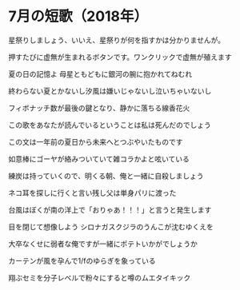 # 7月の短歌（2018年）

星祭りしましょう、いいえ、星祭りが何を指すかは分かりませんが。

押すたびに虚無が生まれるボタンです。ワンクリックで虚無が殖えます

夏の日の記憶よ 母星ともどもに銀河の腕に抱かれてねむれ

終わらない夏とかないし汐風は嫌いじゃないし泣いちゃいないし

フィボナッチ数が最後の鍵となり、静かに落ちる線香花火

この歌をあなたが読んでいるということは私は死んだのでしょう

この文は一年前の夏日から未来へとつぶやいたものです

如意棒にゴーヤが絡みついていて雑コラかよと呟いている

練炭は持っていくので、明くる朝、俺と一緒に自殺しましょう

ネコ耳を探しに行くと言い残し父は単身パリに渡った

台風はぼくが南の洋上で「おりゃあ！！！」と言うと発生します

目を閉じて想像しよう シロナガスクジラのうんこが沈むゆくえを

大卒なくせに弱者な俺ですが一緒にポテトいかがでしょうか

カーテンが風を孕んで1/fのゆらぎを象っている

翔ぶセミを分子レベルで粉々にすると噂のムエタイキック

